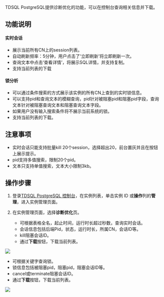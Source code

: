 TDSQL PostgreSQL提供诊断优化的功能，可以在控制台查询相关信息并下载。
## 功能说明

#### 实时会话


- 展示当前所有CN上的session列表。
- 自动刷新频率：5分钟，用户点击了‘立即刷新’将立即刷新一次。
- 查询文本中点击‘查看详情’，将展示SQL详情，并支持复制。
- 支持当前列表的下载

#### 锁分析

- 可以通过条件搜索的方式展示该实例的所有CN上查到的实时锁信息。
- 可以支持pid和查询文本的模糊查询，pid针对被阻塞pid和阻塞pid字段，查询文本针对被阻塞查询文本和阻塞查询文本字段。
- 如果用户没有输入搜索条件将不展示当前系统的锁。
- 支持当前列表的下载。

## 注意事项

- 实时会话只能支持批量kill 20个session，选择超出20，前台置灰并且在按钮上展示提示。
- pid支持多值搜索，限制20个pid。
- 文本只支持单值搜索，文本大小限制3kb。

## 操作步骤

1. 登录[TDSQL PostgreSQL 控制台](https://console.cloud.tencent.com/tbase)，在实例列表，单击实例 ID 或**操作**列的**管理**，进入实例管理页面。

2. 在实例管理页面，选择**诊断优化**页。

   - 可根据表格全名，起止时间，运行时长超过秒数，查询实时会话。
   - 会话信息包括后端Pid，状态，运行时长，所属CN，会话ID等。
   - kill阻塞会话ID。
   - 通过**下载**按钮，下载当前列表。

![](https://qcloudimg.tencent-cloud.cn/raw/4944b93d7cf032994a8a001dd9d046e1.png)

   - 可根据关键字查询锁。
   - 锁信息包括被阻塞pid，阻塞pid，阻塞会话ID等。
   - cancel或terminate阻塞会话ID。
   - 通过**下载**按钮，下载当前列表。

![](https://qcloudimg.tencent-cloud.cn/raw/e914e688f9006cca513acbe86d16c1b9.png)
